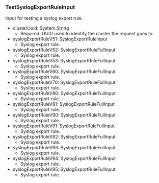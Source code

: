 ### TestSyslogExportRuleInput
Input for testing a syslog export rule.

- clusterUuid: System.String
  - Required. UUID used to identify the cluster the request goes to.
- syslogExportRuleV51: SyslogExportRuleInput
  - Syslog export rule.
- syslogExportRuleV52: SyslogExportRuleFullInput
  - Syslog export rule.
- syslogExportRuleV53: SyslogExportRuleFullInput
  - Syslog export rule.
- syslogExportRuleV60: SyslogExportRuleFullInput
  - Syslog export rule.
- syslogExportRuleV70: SyslogExportRuleFullInput
  - Syslog export rule.
- syslogExportRuleV80: SyslogExportRuleFullInput
  - Syslog export rule.
- syslogExportRuleV81: SyslogExportRuleFullInput
  - Syslog export rule.
- syslogExportRuleV90: SyslogExportRuleFullInput
  - Syslog export rule.
- syslogExportRuleV91: SyslogExportRuleFullInput
  - Syslog export rule.
- syslogExportRuleV92: SyslogExportRuleFullInput
  - Syslog export rule.
- syslogExportRuleV93: SyslogExportRuleFullInput
  - Syslog export rule.
- syslogExportRuleV94: SyslogExportRuleFullInput
  - Syslog export rule.
- syslogExportRuleV95: SyslogExportRuleFullInput
  - Syslog export rule.
